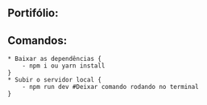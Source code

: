 ## Portifólio:

## Comandos:

```
* Baixar as dependências {
    - npm i ou yarn install
}
* Subir o servidor local {
    - npm run dev #Deixar comando rodando no terminal
}
```

